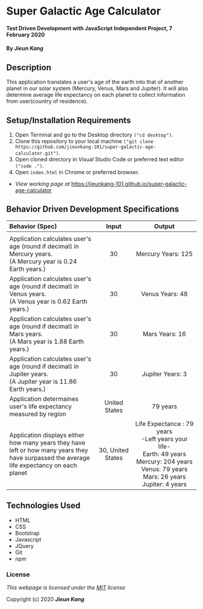 # Super Galactic Age Calculator 

#### Test Driven Development with JavaScript Independent Project, 7 February 2020
 
#### By **_Jieun Kang_**

## Description
This application translates a user's age of the earth into that of another planet in our solar system (Mercury, Venus, Mars and Jupiter). It will also determine average life expectancy on each planet to collect information from user(country of residence).

## Setup/Installation Requirements

1. Open Terminal and go to the Desktop directory `("cd desktop")`.
2. Clone this repository to your local machine `("git clone https://github.com/jieunkang-101/super-galactic-age-calculator.git")`.
3. Open cloned directory in Visual Studio Code or preferred text editor `("code .")`.
4. Open `index.html` in Chrome or preferred browser.
* _View working page at_ https://jieunkang-101.github.io/super-galactic-age-calculator

## Behavior Driven Development Specifications

| Behavior (Spec)   | Input   | Output  |
| :---------------- | :-----: | :-----: |
|<img width=800/>|<img width=300/>|<img width=600/>
| Application calculates user's age (round if decimal) in Mercury years. <br/>(A Mercury year is 0.24 Earth years.) | 30 | Mercury Years: 125 |
| Application calculates user's age (round if decimal) in Venus years.  <br/>(A Venus year is 0.62 Earth years.) | 30 | Venus Years: 48 |
| Application calculates user's age (round if decimal) in Mars years.  <br/>(A Mars year is 1.88 Earth years.) | 30 | Mars Years: 16 |
| Application calculates user's age (round if decimal) in Jupiter years.  <br/>(A Jupiter year is 11.86 Earth years.) | 30 | Jupiter Years: 3 |
| Application determaines user's life expectancy measured by region | United States | 79 years |
| Application displays either how many years they have left or how many years they have surpassed the average life expectancy on each planet | 30, United States | Life Expectance : 79 years <br /> -Left years your life- <br /> Earth: 49 years <br/> Mercury: 204 years <br/> Venus: 79 years<br/> Mars: 26 years<br/> Jupiter: 4 years |



## Technologies Used

* HTML
* CSS
* Bootstrap
* Javascript
* JQuery
* Git
* npm

### License

*This webpage is licensed under the [MIT](https://en.wikipedia.org/wiki/MIT_License) license*

Copyright (c) 2020 **_Jieun Kang_**
